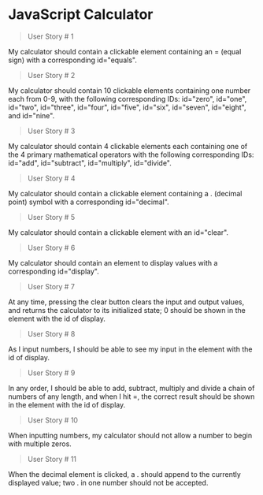 # JavaScript Calculator

> User Story # 1

My calculator should contain a clickable element containing an = (equal sign) with a corresponding id="equals".

> User Story # 2

My calculator should contain 10 clickable elements containing one number each from 0-9, with the following corresponding IDs: id="zero", id="one", id="two", id="three", id="four", id="five", id="six", id="seven", id="eight", and id="nine".

> User Story # 3

My calculator should contain 4 clickable elements each containing one of the 4 primary mathematical operators with the following corresponding IDs: id="add", id="subtract", id="multiply", id="divide".

> User Story # 4

My calculator should contain a clickable element containing a . (decimal point) symbol with a corresponding id="decimal".

> User Story # 5

My calculator should contain a clickable element with an id="clear".

> User Story # 6

My calculator should contain an element to display values with a corresponding id="display".

> User Story # 7

At any time, pressing the clear button clears the input and output values, and returns the calculator to its initialized state; 0 should be shown in the element with the id of display.

> User Story # 8

As I input numbers, I should be able to see my input in the element with the id of display.

> User Story # 9

In any order, I should be able to add, subtract, multiply and divide a chain of numbers of any length, and when I hit =, the correct result should be shown in the element with the id of display.

> User Story # 10

When inputting numbers, my calculator should not allow a number to begin with multiple zeros.

> User Story # 11

When the decimal element is clicked, a . should append to the currently displayed value; two . in one number should not be accepted.
